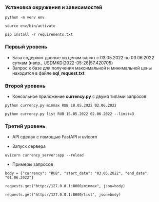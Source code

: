 ### Установка окружения и зависимостей

```python -m venv env```

```source env/bin/activate```

```pip install -r requirements.txt```

### Первый уровень
- База содержит данные по ценам валют с 03.05.2022 по 03.06.2022
суткам (напр., USDMKD|2022-05-26|57.420705)
- Запрос к базе для получения максимальной и минимальной цены 
находится в файле **sql_request.txt**

### Второй уровень
- Консольное приложение **currency.py** с двумя типами запросов

```python currency.py minmax RUB 10.05.2022 02.06.2022```

```python currency.py list RUB 15.05.2022 02.06.2022 --limit=3```

### Третий уровень
- API сделан с помощью FastAPI и uvicorn

- Запуск сервера

```uvicorn currency_server:app --reload```

- Примеры запросов

```body = {"currency": "RUB", "start_date": "03.05.2022", "end_date": "01.06.2022"}```

```requests.get("http://127.0.0.1:8000/minmax", json=body)```

```requests.get("http://127.0.0.1:8000/list", json=body)```